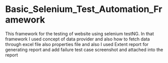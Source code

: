 # Basic_Selenium_Test_Automation_Framework
This framework for the testing of website using selenium testNG. In that framework I used concept of data provider and also how to fetch data through excel file also properties file and also I used Extent report for generating report and add failure  test case screenshot and attached into the report
